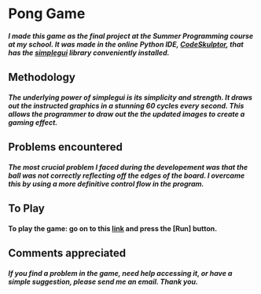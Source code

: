 # Pong Game
##### I made this game as the final project at the Summer Programming course at my school. It was made in the online Python IDE, [CodeSkulptor](http://py3.codeskulptor.org/about.html), that has the [simplegui](http://www.codeskulptor.org/) library conveniently installed.


## Methodology
##### The underlying power of simplegui is its simplicity and strength. It draws out the instructed graphics in a stunning 60 cycles every second. This allows the programmer to draw out the the updated images to create a gaming effect.

## Problems encountered
##### The most crucial problem I faced during the developement was that the ball was not correctly reflecting off the edges of the board. I overcame this by using a more definitive control flow in the program.

## To Play
#### To play the game: go on to this [link](http://py3.codeskulptor.org/#user301_MdYTXcPoFA_0.py) and press the [**Run**] button.

## Comments appreciated
##### If you find a problem in the game, need help accessing it, or have a simple suggestion, please send me an email. Thank you.

